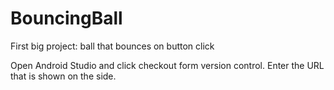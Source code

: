 # BouncingBall
First big project: ball that bounces on button click

Open Android Studio and click checkout form version control. Enter the URL that is shown on the side. 
